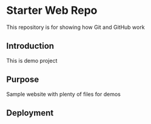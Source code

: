 # Starter Web Repo

This repository is for showing how Git and GitHub work

## Introduction

This is demo project

## Purpose

Sample website with plenty of files for demos

## Deployment
